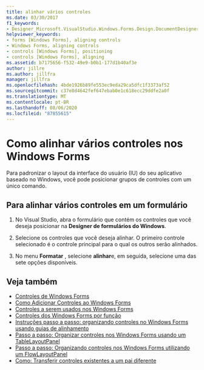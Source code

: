 ```yaml
---
title: alinhar vários controles
ms.date: 03/30/2017
f1_keywords:
- Designer_Microsoft.VisualStudio.Windows.Forms.Design.DocumentDesigner
helpviewer_keywords:
- forms [Windows Forms], aligning controls
- Windows Forms, aligning controls
- controls [Windows Forms], positioning
- controls [Windows Forms], aligning
ms.assetid: b7175656-f532-49e9-b0b1-177d1b40af3e
author: jillre
ms.author: jillfra
manager: jillfra
ms.openlocfilehash: 4bde1926b89fe553ec9eda29ca5dfc1f3373af52
ms.sourcegitcommit: c37e8d4642fef647ebab0e1c618ecc29ddfe2a0f
ms.translationtype: MT
ms.contentlocale: pt-BR
ms.lasthandoff: 08/06/2020
ms.locfileid: "87855615"
---
```

# <a name="how-to-align-multiple-controls-on-windows-forms"></a>Como alinhar vários controles nos Windows Forms

Para padronizar o layout da interface do usuário (IU) do seu aplicativo baseado no Windows, você pode posicionar grupos de controles com um único comando.

## <a name="to-align-multiple-controls-on-a-form"></a>Para alinhar vários controles em um formulário

1. No Visual Studio, abra o formulário que contém os controles que você deseja posicionar na **Designer de formulários do Windows**.

2. Selecione os controles que você deseja alinhar. O primeiro controle selecionado é o controle principal para o qual os outros serão alinhados.

3. No menu **Formatar** , selecione **alinhar**e, em seguida, selecione uma das sete opções disponíveis.

## <a name="see-also"></a>Veja também

- [Controles de Windows Forms](index.md)
- [Como Adicionar Controles ao Windows Forms](how-to-add-controls-to-windows-forms.md)
- [Controles a serem usados nos Windows Forms](controls-to-use-on-windows-forms.md)
- [Controles dos Windows Forms por função](windows-forms-controls-by-function.md)
- [Instruções passo a passo: organizando controles no Windows Forms usando guias de alinhamento](walkthrough-arranging-controls-on-windows-forms-using-snaplines.md)
- [Passo a passo: Organizar controles nos Windows Forms usando um TableLayoutPanel](walkthrough-arranging-controls-on-windows-forms-using-a-tablelayoutpanel.md)
- [Passo a passo: Organizando controles nos Windows Forms utilizando um FlowLayoutPanel](walkthrough-arranging-controls-on-windows-forms-using-a-flowlayoutpanel.md)
- [Como: Transferir controles existentes a um pai diferente](how-to-reassign-existing-controls-to-a-different-parent.md)
